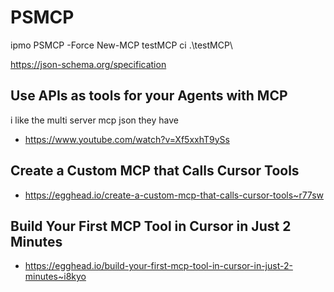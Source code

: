 # PSMCP

ipmo PSMCP -Force
New-MCP testMCP
ci .\testMCP\

https://json-schema.org/specification

## Use APIs as tools for your Agents with MCP

i like the multi server mcp json they have

- https://www.youtube.com/watch?v=Xf5xxhT9ySs


## Create a Custom MCP that Calls Cursor Tools
- https://egghead.io/create-a-custom-mcp-that-calls-cursor-tools~r77sw

## Build Your First MCP Tool in Cursor in Just 2 Minutes
- https://egghead.io/build-your-first-mcp-tool-in-cursor-in-just-2-minutes~i8kyo